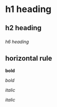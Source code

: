 # h1 heading
## h2 heading 
###
####
####
###### h6 heading


## horizontal rule

**bold**

_bold_

*italic*

_italic_
